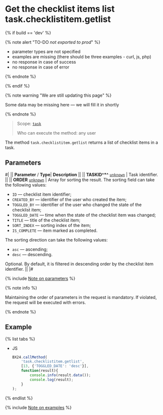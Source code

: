 # Get the checklist items list task.checklistitem.getlist

{% if build == 'dev' %}

{% note alert "TO-DO _not exported to prod_" %}

- parameter types are not specified
- examples are missing (there should be three examples - curl, js, php)
- no response in case of success
- no response in case of error

{% endnote %}

{% endif %}

{% note warning "We are still updating this page" %}

Some data may be missing here — we will fill it in shortly

{% endnote %}

> Scope: [`task`](../../scopes/permissions.md)
>
> Who can execute the method: any user

The method `task.checklistitem.getlist` returns a list of checklist items in a task.

## Parameters

#|
|| **Parameter** / **Type**| **Description** ||
|| **TASKID^*^**
[`unknown`](../../data-types.md) | Task identifier. ||
|| **ORDER**
[`unknown`](../../data-types.md) | Array for sorting the result. The sorting field can take the following values:
- `ID` — checklist item identifier;
- `CREATED_BY` — identifier of the user who created the item;
- `TOGGLED_BY` — identifier of the user who changed the state of the checklist item;
- `TOGGLED_DATE` — time when the state of the checklist item was changed;
- `TITLE` — title of the checklist item;
- `SORT_INDEX` — sorting index of the item;
- `IS_COMPLETE` — item marked as completed.

The sorting direction can take the following values:
- `asc` — ascending;
- `desc` — descending.

Optional. By default, it is filtered in descending order by the checklist item identifier. ||
|#

{% include [Note on parameters](../../../_includes/required.md) %}

{% note info %}

Maintaining the order of parameters in the request is mandatory. If violated, the request will be executed with errors.

{% endnote %}

## Example

{% list tabs %}

- JS

    ```js
    BX24.callMethod(
        'task.checklistitem.getlist',
        [13, {'TOGGLED_DATE': 'desc'}],
        function(result){
            console.info(result.data());
            console.log(result);
        }
    );
    ```

{% endlist %}

{% include [Note on examples](../../../_includes/examples.md) %}